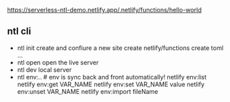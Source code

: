 https://serverless-ntl-demo.netlify.app/.netlify/functions/hello-world

## ntl cli

- ntl init
  create and confiure a new site
  create netlify/functions
  create toml
  ...
- ntl open
  open the live server
- ntl dev
  local server
- ntl env:.. # env is sync back and front automatically!
  netlify env:list
  netlify env:get VAR_NAME
  netlify env:set VAR_NAME value
  netlify env:unset VAR_NAME
  netlify env:import fileName

